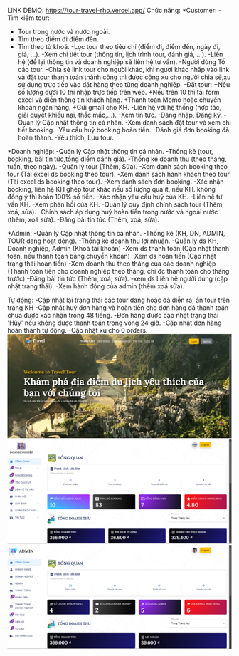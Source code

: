 LINK DEMO: https://tour-travel-rho.vercel.app/
Chức năng:
*Customer: 
-Tìm kiếm tour: 
+ Tour trong nước và nước ngoài.
+ Tìm theo điểm đi điểm đến.
+ Tìm theo từ khoá.
-Lọc tour theo tiêu chí (điểm đi, điểm đến, ngày đi, giá, ...).
-Xem chi tiết tour (thông tin, lịch trình tour, đánh giá, ...).
-Liên hệ (để lại thông tin và doanh nghiệp sẽ liên hệ tư vấn).
-Người dùng Tố cáo tour.
-Chia sẻ link tour cho người khác, khi người khác nhấp vào link và đặt tour
thanh toán thành công thì được cộng xu cho người chia sẻ,xu sử dụng trực tiếp vào
đặt hàng theo từng doanh nghiệp.
-Đặt tour:
+Nếu số lượng dưới 10 thì nhập trực tiếp trên web.
+Nếu trên 10 thì tải form excel và điền thông tin khách hàng.
+Thanh toán Momo hoặc chuyển khoản ngân hàng.
+Gửi gmail cho KH.
-Liên hệ với hệ thống (hợp tác, giải quyết khiếu nại, thắc mắc,...).
-Xem tin tức.
-Đăng nhập, Đăng ký.
-Quản lý Cập nhật thông tin cá nhân.
-Xem danh sách đặt tour và xem chi tiết booking.
-Yêu cầu huỷ booking hoàn tiền.
-Đánh giá đơn booking đã hoàn thành.
-Yêu thích, Lưu tour.

*Doanh nghiệp:
-Quản lý Cập nhật thông tin cá nhân.
-Thống kê (tour, booking, bài tin tức,tổng điểm đánh giá).
-Thống kê doanh thu (theo tháng, tuần, theo ngày).
-Quản lý tour (Thêm, Sửa).
-Xem danh sách booking theo tour (Tải excel ds booking theo tour).
-Xem danh sách hành khách theo tour (Tải excel ds booking theo tour).
-Xem danh sách đơn booking.
-Xác nhận booking, liên hệ KH ghép tour khác nếu số lượng quá ít, nếu KH.
không đồng ý thì hoàn 100% số tiền.
-Xác nhận yêu cầu huỷ của KH.
-Liên hệ tư vấn KH.
-Xem phản hồi của KH.
-Quản lý quy định chính sách tour (Thêm, xoá, sửa).
-Chính sách áp dụng huỷ hoàn tiền trong nước và ngoài nước (thêm, xoá sửa).
-Đăng bài tin tức (Thêm, xoá, sửa).

*Admin:
-Quản lý Cập nhật thông tin cá nhân.
-Thống kê (KH, DN, ADMIN, TOUR đang hoạt động).
-Thống kê doanh thu lợi nhuận.
-Quản lý ds KH, Doanh nghiệp, Admin (Khoá tài khoản)
-Xem ds thanh toán (Cập nhật thanh toán, nếu thanh toán bằng chuyển khoản)
-Xem ds hoàn tiền (Cập nhật trạng thái hoàn tiền)
-Xem doanh thu theo tháng của các doanh nghiệp (Thanh toán tiền cho doanh nghiệp theo tháng, 
chỉ đc thanh toán cho tháng trước)
-Đăng bài tin tức (Thêm, xoá, sửa).
-xem ds Liên hệ người dùng (cập nhật trạng thái).
-Xem hành động của admin (thêm xoá sửa).

Tự động:
-Cập nhật lại trạng thái các tour đang hoặc đã diễn ra, ẩn tour trên trang KH
-Cập nhật huỷ đơn hàng và hoàn tiền cho đơn hàng đã thanh toán chưa được xác nhận trong 48 tiếng.
-Đơn hàng được cập nhật trạng thái 'Hủy' nếu không được thanh toán trong vòng 24 giờ.
-Cập nhật đơn hàng hoàn thành tự động.
-Cập nhật xu cho 0 orders.
![alt text](image.png)
![alt text](image-1.png)
![alt text](image-2.png)